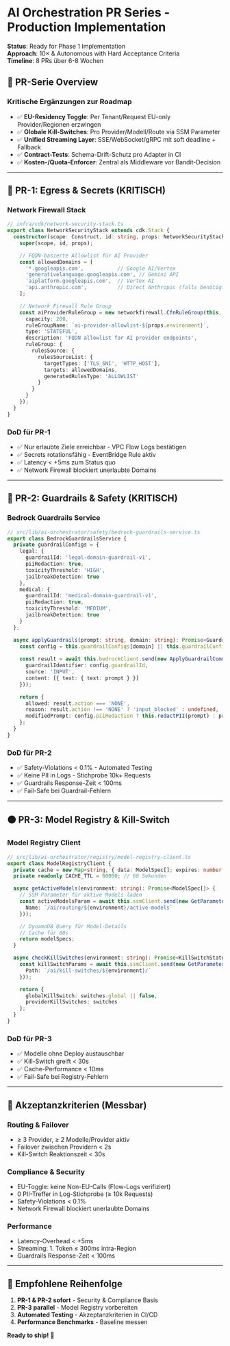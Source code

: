 # AI Orchestration PR Series - Production Implementation

**Status**: Ready for Phase 1 Implementation  
**Approach**: 10× & Autonomous with Hard Acceptance Criteria  
**Timeline**: 8 PRs über 6-8 Wochen  

## 🎯 **PR-Serie Overview**

### **Kritische Ergänzungen zur Roadmap**
- ✅ **EU-Residency Toggle**: Per Tenant/Request EU-only Provider/Regionen erzwingen
- ✅ **Globale Kill-Switches**: Pro Provider/Modell/Route via SSM Parameter
- ✅ **Unified Streaming Layer**: SSE/WebSocket/gRPC mit soft deadline + Fallback
- ✅ **Contract-Tests**: Schema-Drift-Schutz pro Adapter in CI
- ✅ **Kosten-/Quota-Enforcer**: Zentral als Middleware vor Bandit-Decision

---

## 🔴 **PR-1: Egress & Secrets (KRITISCH)**

### **Network Firewall Stack**
```typescript
// infra/cdk/network-security-stack.ts
export class NetworkSecurityStack extends cdk.Stack {
  constructor(scope: Construct, id: string, props: NetworkSecurityStackProps) {
    super(scope, id, props);

    // FQDN-basierte Allowlist für AI Provider
    const allowedDomains = [
      '*.googleapis.com',           // Google AI/Vertex
      'generativelanguage.googleapis.com', // Gemini API
      'aiplatform.googleapis.com',  // Vertex AI
      'api.anthropic.com',          // Direct Anthropic (falls benötigt)
    ];

    // Network Firewall Rule Group
    const aiProviderRuleGroup = new networkfirewall.CfnRuleGroup(this, 'AiProviderRuleGroup', {
      capacity: 200,
      ruleGroupName: `ai-provider-allowlist-${props.environment}`,
      type: 'STATEFUL',
      description: 'FQDN allowlist for AI provider endpoints',
      ruleGroup: {
        rulesSource: {
          rulesSourceList: {
            targetTypes: ['TLS_SNI', 'HTTP_HOST'],
            targets: allowedDomains,
            generatedRulesType: 'ALLOWLIST'
          }
        }
      }
    });
  }
}
```

### **DoD für PR-1**
- ✅ Nur erlaubte Ziele erreichbar - VPC Flow Logs bestätigen
- ✅ Secrets rotationsfähig - EventBridge Rule aktiv
- ✅ Latency < +5ms zum Status quo
- ✅ Network Firewall blockiert unerlaubte Domains

---

## 🔴 **PR-2: Guardrails & Safety (KRITISCH)**

### **Bedrock Guardrails Service**
```typescript
// src/lib/ai-orchestrator/safety/bedrock-guardrails-service.ts
export class BedrockGuardrailsService {
  private guardrailConfigs = {
    legal: {
      guardrailId: 'legal-domain-guardrail-v1',
      piiRedaction: true,
      toxicityThreshold: 'HIGH',
      jailbreakDetection: true
    },
    medical: {
      guardrailId: 'medical-domain-guardrail-v1', 
      piiRedaction: true,
      toxicityThreshold: 'MEDIUM',
      jailbreakDetection: true
    }
  };

  async applyGuardrails(prompt: string, domain: string): Promise<GuardrailResult> {
    const config = this.guardrailConfigs[domain] || this.guardrailConfigs.general;
    
    const result = await this.bedrockClient.send(new ApplyGuardrailCommand({
      guardrailIdentifier: config.guardrailId,
      source: 'INPUT',
      content: [{ text: { text: prompt } }]
    }));

    return {
      allowed: result.action === 'NONE',
      reason: result.action !== 'NONE' ? 'input_blocked' : undefined,
      modifiedPrompt: config.piiRedaction ? this.redactPII(prompt) : prompt
    };
  }
}
```

### **DoD für PR-2**
- ✅ Safety-Violations < 0.1% - Automated Testing
- ✅ Keine PII in Logs - Stichprobe 10k+ Requests
- ✅ Guardrails Response-Zeit < 100ms
- ✅ Fail-Safe bei Guardrail-Fehlern

---

## 🟠 **PR-3: Model Registry & Kill-Switch**

### **Model Registry Client**
```typescript
// src/lib/ai-orchestrator/registry/model-registry-client.ts
export class ModelRegistryClient {
  private cache = new Map<string, { data: ModelSpec[]; expires: number }>();
  private readonly CACHE_TTL = 60000; // 60 Sekunden

  async getActiveModels(environment: string): Promise<ModelSpec[]> {
    // SSM Parameter für aktive Models laden
    const activeModelsParam = await this.ssmClient.send(new GetParameterCommand({
      Name: `/ai/routing/${environment}/active-models`
    }));

    // DynamoDB Query für Model-Details
    // Cache für 60s
    return modelSpecs;
  }

  async checkKillSwitches(environment: string): Promise<KillSwitchStatus> {
    const killSwitchParams = await this.ssmClient.send(new GetParametersByPathCommand({
      Path: `/ai/kill-switches/${environment}/`
    }));

    return {
      globalKillSwitch: switches.global || false,
      providerKillSwitches: switches
    };
  }
}
```

### **DoD für PR-3**
- ✅ Modelle ohne Deploy austauschbar
- ✅ Kill-Switch greift < 30s
- ✅ Cache-Performance < 10ms
- ✅ Fail-Safe bei Registry-Fehlern

---

## 🎯 **Akzeptanzkriterien (Messbar)**

### **Routing & Failover**
- ≥ 3 Provider, ≥ 2 Modelle/Provider aktiv
- Failover zwischen Providern < 2s
- Kill-Switch Reaktionszeit < 30s

### **Compliance & Security**
- EU-Toggle: keine Non-EU-Calls (Flow-Logs verifiziert)
- 0 PII-Treffer in Log-Stichprobe (≥ 10k Requests)
- Safety-Violations < 0.1%
- Network Firewall blockiert unerlaubte Domains

### **Performance**
- Latency-Overhead < +5ms
- Streaming: 1. Token ≤ 300ms intra-Region
- Guardrails Response-Zeit < 100ms

---

## 🚀 **Empfohlene Reihenfolge**

1. **PR-1 & PR-2 sofort** - Security & Compliance Basis
2. **PR-3 parallel** - Model Registry vorbereiten  
3. **Automated Testing** - Akzeptanzkriterien in CI/CD
4. **Performance Benchmarks** - Baseline messen

**Ready to ship!** 🚢